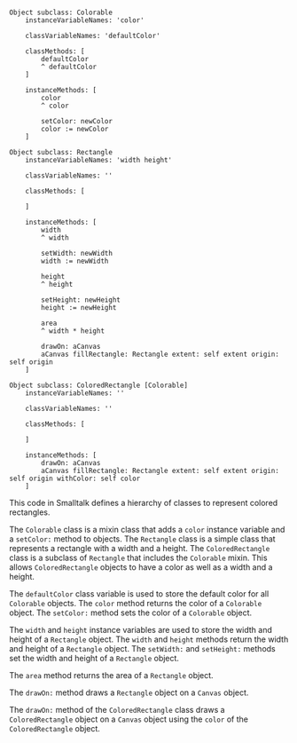 ```smalltalk

Object subclass: Colorable
    instanceVariableNames: 'color'

    classVariableNames: 'defaultColor'

    classMethods: [
        defaultColor
        ^ defaultColor
    ]

    instanceMethods: [
        color
        ^ color

        setColor: newColor
        color := newColor
    ]

Object subclass: Rectangle
    instanceVariableNames: 'width height'

    classVariableNames: ''

    classMethods: [

    ]

    instanceMethods: [
        width
        ^ width

        setWidth: newWidth
        width := newWidth

        height
        ^ height

        setHeight: newHeight
        height := newHeight

        area
        ^ width * height

        drawOn: aCanvas
        aCanvas fillRectangle: Rectangle extent: self extent origin: self origin
    ]

Object subclass: ColoredRectangle [Colorable]
    instanceVariableNames: ''

    classVariableNames: ''

    classMethods: [

    ]

    instanceMethods: [
        drawOn: aCanvas
        aCanvas fillRectangle: Rectangle extent: self extent origin: self origin withColor: self color
    ]

```

This code in Smalltalk defines a hierarchy of classes to represent colored rectangles.

The `Colorable` class is a mixin class that adds a `color` instance variable and a `setColor:` method to objects. The `Rectangle` class is a simple class that represents a rectangle with a width and a height. The `ColoredRectangle` class is a subclass of `Rectangle` that includes the `Colorable` mixin. This allows `ColoredRectangle` objects to have a color as well as a width and a height.

The `defaultColor` class variable is used to store the default color for all `Colorable` objects. The `color` method returns the color of a `Colorable` object. The `setColor:` method sets the color of a `Colorable` object.

The `width` and `height` instance variables are used to store the width and height of a `Rectangle` object. The `width` and `height` methods return the width and height of a `Rectangle` object. The `setWidth:` and `setHeight:` methods set the width and height of a `Rectangle` object.

The `area` method returns the area of a `Rectangle` object.

The `drawOn:` method draws a `Rectangle` object on a `Canvas` object.

The `drawOn:` method of the `ColoredRectangle` class draws a `ColoredRectangle` object on a `Canvas` object using the `color` of the `ColoredRectangle` object.